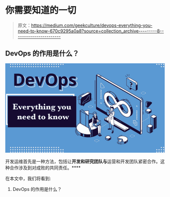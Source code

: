 # 你需要知道的一切

> 原文：<https://medium.com/geekculture/devops-everything-you-need-to-know-670c9295a0a8?source=collection_archive---------8----------------------->

## DevOps 的作用是什么？

![](img/fbcd4b53adc19fe7266f038d97331cf9.png)

开发运维首先是一种方法，包括让**开发和研究团队与**运营和开发团队紧密合作。这种合作涉及到对成败的共同责任。****

在本文中，我们将看到:

1.  DevOps 的作用是什么？